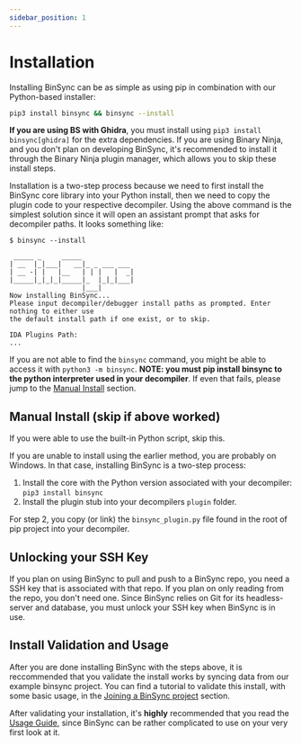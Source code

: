 ```yaml
---
sidebar_position: 1
---
```


# Installation

Installing BinSync can be as simple as using pip in combination with our Python-based installer:
```bash
pip3 install binsync && binsync --install 
```

**If you are using BS with Ghidra**, you must install using `pip3 install binsync[ghidra]` for the extra dependencies.
If you are using Binary Ninja, and you don't plan on developing BinSync, it's recommended to install it through the
Binary Ninja plugin manager, which allows you to skip these install steps.

Installation is a two-step process because we need to first install the BinSync core library into your Python install,
then we need to copy the plugin code to your respective decompiler. Using the above command is the simplest solution
since it will open an assistant prompt that asks for decompiler paths. It looks something like:
```
$ binsync --install

 _____ _     _____
| __  |_|___|   __|_ _ ___ ___
| __ -| |   |__   | | |   |  _|
|_____|_|_|_|_____|_  |_|_|___|
                  |___|
Now installing BinSync...
Please input decompiler/debugger install paths as prompted. Enter nothing to either use
the default install path if one exist, or to skip.

IDA Plugins Path:
...
``` 

If you are not able to find the `binsync` command, you might be able to access it with `python3 -m binsync`.
**NOTE: you must pip install binsync to the python interpreter used in your decompiler**. If even that fails,
please jump to the [Manual Install](#manual-install) section.


## Manual Install (skip if above worked)
If you were able to use the built-in Python script, skip this.

If you are unable to install using the earlier method, you are probably on Windows. In that case, installing
BinSync is a two-step process:
1. Install the core with the Python version associated with your decompiler: `pip3 install binsync`
2. Install the plugin stub into your decompilers `plugin` folder.

For step 2, you copy (or link) the `binsync_plugin.py` file found in the root of pip project into your decompiler.

## Unlocking your SSH Key
If you plan on using BinSync to pull and push to a BinSync repo, you need a SSH key that is associated with that repo. If you plan
on only reading from the repo, you don't need one. Since BinSync relies on Git for its headless-server and database, you must unlock
your SSH key when BinSync is in use.

## Install Validation and Usage
After you are done installing BinSync with the steps above, it is reccommended that you validate the install works by syncing data from our example binsync project.
You can find a tutorial to validate this install, with some basic usage, in the [Joining a BinSync project](./joining-project) section.

After validating your installation, it's **highly** recommended that you read the [Usage Guide](/ui-guide), since BinSync can be rather complicated to
use on your very first look at it. 
